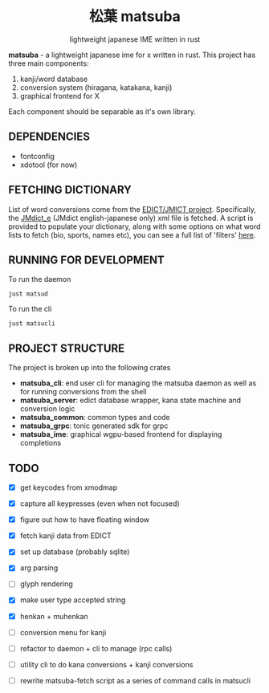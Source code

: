 <div align="center">

# 松葉 matsuba

lightweight japanese IME written in rust

</div>

**matsuba** - a lightweight japanese ime for x written in rust. This project
has three main components:

1. kanji/word database
2. conversion system (hiragana, katakana, kanji)
3. graphical frontend for X

Each component should be separable as it's own library.

## DEPENDENCIES

- fontconfig
- xdotool (for now)

## FETCHING DICTIONARY

List of word conversions come from the [EDICT/JMICT
project](https://www.edrdg.org/jmdict/edict.html). Specifically, the
[JMdict_e](http://ftp.edrdg.org/pub/Nihongo/JMdict_e.gz) (JMdict
english-japanese only) xml file is fetched. A script is provided to populate
your dictionary, along with some options on what word lists to fetch (bio,
sports, names etc), you can see a full list of 'filters'
[here](https://www.edrdg.org/jmdictdb/cgi-bin/edhelp.py?svc=jmdict&sid=#kw_fld).

## RUNNING FOR DEVELOPMENT

To run the daemon
```
just matsud
```

To run the cli
```
just matsucli
```

## PROJECT STRUCTURE

The project is broken up into the following crates
- **matsuba_cli**: end user cli for managing the matsuba daemon as well as for running conversions from the shell
- **matsuba_server**: edict database wrapper, kana state machine and conversion logic
- **matsuba_common**: common types and code
- **matsuba_grpc**: tonic generated sdk for grpc
- **matsuba_ime**: graphical wgpu-based frontend for displaying completions

## TODO

- [x] get keycodes from xmodmap
- [x] capture all keypresses (even when not focused)
- [x] figure out how to have floating window
- [X] fetch kanji data from EDICT
- [X] set up database (probably sqlite)
- [X] arg parsing
- [ ] glyph rendering
- [x] make user type accepted string
- [x] henkan + muhenkan
- [ ] conversion menu for kanji
- [ ] refactor to daemon + cli to manage (rpc calls)
- [ ] utility cli to do kana conversions + kanji conversions
- [ ] rewrite matsuba-fetch script as a series of command calls in matsucli


